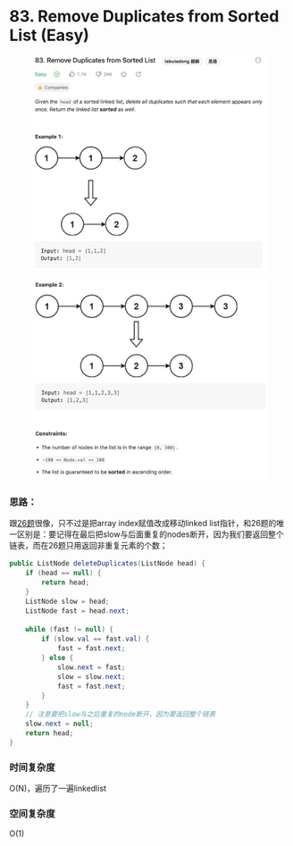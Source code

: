 # 83. Remove Duplicates from Sorted List (Easy)

<figure><img src="../../../.gitbook/assets/image (23) (1) (1).png" alt="" width="563"><figcaption></figcaption></figure>

<figure><img src="../../../.gitbook/assets/image (24) (1) (1).png" alt="" width="563"><figcaption></figcaption></figure>

### 思路：

跟[26题](26.-remove-duplicates-from-sorted-array-easy.md)很像，只不过是把array index赋值改成移动linked list指针，和26题的唯一区别是：要记得在最后把slow与后面重复的nodes断开，因为我们要返回整个链表，而在26题只用返回非重复元素的个数；

```java
public ListNode deleteDuplicates(ListNode head) {
    if (head == null) {
        return head;
    }
    ListNode slow = head;
    ListNode fast = head.next;

    while (fast != null) {
        if (slow.val == fast.val) {
            fast = fast.next;
        } else {
            slow.next = fast;
            slow = slow.next;
            fast = fast.next;
        }
    }
    // 注意要把slow与之后重复的node断开，因为要返回整个链表
    slow.next = null;
    return head;
}
```

### 时间复杂度

O(N)，遍历了一遍linkedlist

### 空间复杂度

O(1)
